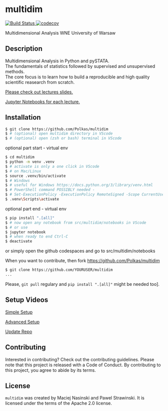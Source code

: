 # multidim

<span>
<a href="https://github.com/polkas/multidim/actions">
<img src="https://github.com/polkas/multidim/workflows/ci/badge.svg" alt="Build Status">
</a>
<a href="https://codecov.io/gh/Polkas/multidim">
<img src="https://codecov.io/gh/Polkas/multidim/branch/main/graph/badge.svg" alt="codecov">
</a>
</span>

Multidimensional Analysis WNE University of Warsaw

## Description

Multidimensional Analysis in Python and pySTATA.  
The fundamentals of statistics followed by supervised and unsupervised methods.  
The core focus is to learn how to build a reproducible and high quality scientific reasearch from scratch.

[Please check out lectures slides.](https://multidim.readthedocs.io/en/latest/lecture.html)

[Jupyter Notebooks for each lecture.](https://github.com/Polkas/multidim/tree/main/src/multidim/notebooks)

## Installation

```bash
$ git clone https://github.com/Polkas/multidim
$ # (optional) open multidim directory in VScode
$ # (optional) open (zsh or bash) terminal in VScode
```

optional part start - virtual env

```bash
$ cd multidim
$ python -m venv .venv
$ # activate is only a one click in VScode
$ # on Mac/Linux
$ source .venv/bin/activate
$ # Windows
$ # useful for Windows https://docs.python.org/3/library/venv.html
$ # PowerShell command POSSIBLY needed - 
$ # Set-ExecutionPolicy -ExecutionPolicy RemoteSigned -Scope CurrentUser
$ .venv\Scripts\activate
```

optional part end - virtual env

```bash
$ pip install ".[all]"
$ # now open any notebook from src/multidim/notebooks in VScode
$ # or use 
$ jupyter notebook
$ # when ready to end Ctrl-C
$ deactivate
```

or simply open the github codespaces and go to src/multidim/notebooks

When you want to contribute, then fork https://github.com/Polkas/multidim

```bash
$ git clone https://github.com/YOURUSER/multidim
...
```

Please, `git pull` regulary and `pip install ".[all]"` might be needed too].

## Setup Videos

[Simple Setup](https://drive.google.com/file/d/1ZMStipXFeXl81CFcJ7k-BXWHsA_K9kZG/view?usp=sharing)

[Advanced Setup](https://drive.google.com/file/d/1jImDrznuluIZ400JRVfpsyBu80xQHMEK/view?usp=sharing)

[Update Repo](https://drive.google.com/file/d/1kMOHSrXUL7fHnefdxOw_t_8vqz5RsRpM/view?usp=sharing)

## Contributing

Interested in contributing? Check out the contributing guidelines. Please note that this project is released with a Code of Conduct. By contributing to this project, you agree to abide by its terms.

## License

`multidim` was created by Maciej Nasinski and Pawel Strawinski. It is licensed under the terms of the Apache 2.0 license.
